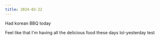 ```yaml
---
title: 2024-03-22
---
```


Had korean BBQ today

Feel like that I'm having all the delicious food these days lol-yesterday test
